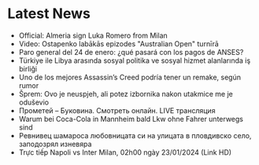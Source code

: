 # Latest News
-  Official: Almeria sign Luka Romero from Milan
-  Video: Ostapenko labākās epizodes "Australian Open" turnīrā
-  Paro general del 24 de enero: ¿qué pasará con los pagos de ANSES?
-  Türkiye ile Libya arasında sosyal politika ve sosyal hizmet alanlarında iş birliği
-  Uno de los mejores Assassin’s Creed podría tener un remake, según rumor
-  Šprem: Ovo je neuspjeh, ali potez izbornika nakon utakmice me je oduševio
-  Прометей – Буковина. Смотреть онлайн. LIVE трансляция
-  Warum bei Coca-Cola in Mannheim bald Lkw ohne Fahrer unterwegs sind
-  Ревнивец шамароса любовницата си на улицата в пловдивско село, заподозрял изневяра
-  Trực tiếp Napoli vs Inter Milan, 02h00 ngày 23/01/2024 (Link HD)
